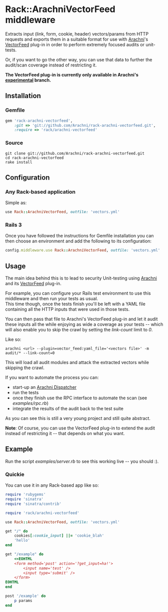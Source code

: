 # Rack::ArachniVectorFeed middleware

Extracts input (link, form, cookie, header) vectors/params from HTTP requests
and exports them in a suitable format for use with [Arachni](http://arachni-scanner.com)'s [VectorFeed](https://github.com/Zapotek/arachni/blob/experimental/plugins/vector_feed.rb) plug-in
in order to perform extremely focused audits or unit-tests.

Or, if you want to go the other way, you can use that data to further the audit/scan coverage instead of restricting it.

**The VectorFeed plug-in is currently only available in Arachni's [experimental](https://github.com/Zapotek/arachni/tree/experimental) branch.**

## Installation

### Gemfile

```ruby
gem 'rack-arachni-vectorfeed',
    :git => 'git://github.com/Arachni/rack-arachni-vectorfeed.git',
    :require => 'rack/arachni-vectorfeed'
```

### Source

```
git clone git://github.com/Arachni/rack-arachni-vectorfeed.git
cd rack-arachni-vectorfeed
rake install
```

## Configuration

### Any Rack-based application

Simple as:

```ruby
use Rack::ArachniVectorFeed, outfile: 'vectors.yml'
```

### Rails 3

Once you have followed the instructions for Gemfile installation you can then
choose an environment and add the following to its configuration:

```ruby
config.middleware.use Rack::ArachniVectorFeed, outfile: 'vectors.yml'
```


## Usage

The main idea behind this is to lead to security Unit-testing using [Arachni](http://arachni-scanner.com) and its [VectorFeed](https://github.com/Zapotek/arachni/blob/experimental/plugins/vector_feed.rb) plug-in.

For example, you can configure your Rails test environment to use this middleware
and then run your tests as usual.<br/>
This time though, once the tests finish you'll be left with a YAML file containing
all the HTTP inputs that were used in those tests.

You can then pass that file to Arachni's VectorFeed plug-in and let it audit
these inputs all the while enjoying as wide a coverage as your tests -- which will also enable
you to skip the crawl by setting the <em>link-count</em> limit to <em>0</em>.

Like so:

```
arachni <url> --plugin=vector_feed:yaml_file='<vectors file>' -m audit/* --link-count=0
```

This will load all audit modules and attack the extracted vectors while skipping the crawl.

If you want to automate the process you can:

* start-up an [Arachni Dispatcher](http://arachni-scanner.com/wiki/RPC-server)
* run the tests
* once they finish use the RPC interface to automate the scan (see <em>examples/rpc.rb</em>)
* integrate the results of the audit back to the test suite

As you can see this is still a very young project and still quite abstract.

**Note**: Of course, you can use the VectorFeed plug-in to extend the audit
instead of restricting it -- that depends on what you want.


## Example

Run the script <em>examples/server.rb</em> to see this working live -- you should :).

### Quickie

You can use it in any Rack-based app like so:

```ruby
require 'rubygems'
require 'sinatra'
require 'sinatra/contrib'

require 'rack/arachni-vectorfeed'

use Rack::ArachniVectorFeed, outfile: 'vectors.yml'

get "/" do
    cookies[:cookie_input] ||= 'cookie_blah'
    'hello'
end

get "/example" do
    <<EOHTML
    <form method='post' action='?get_input=ha!'>
        <input name='test' />
        <input type='submit' />
    </form>
EOHTML
end

post '/example' do
    p params
end

```
